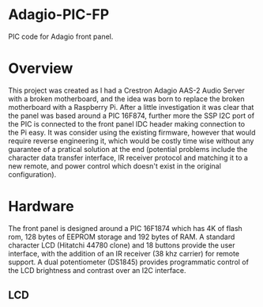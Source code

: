 # Adagio-PIC-FP
PIC code for Adagio front panel.

# Overview
This project was created as I had a Crestron Adagio AAS-2 Audio Server with a broken motherboard, and the idea was born to replace the broken motherboard with a Raspberry Pi. After a little investigation it was clear that the panel was based around a PIC 16F874, further more the SSP I2C port of the PIC is connected to the front panel IDC header making connection to the Pi easy. It was consider using the existing firmware, however that would require reverse engineering it, which would be costly time wise without any guarantee of a pratical solution at the end (potential problems include the character data transfer interface, IR receiver protocol and matching it to a new remote, and power control which doesn't exist in the original configuration). 

# Hardware
The front panel is designed around a PIC 16F1874 which has 4K of flash rom, 128 bytes of EEPROM storage and 192 bytes of RAM. A standard character LCD (Hitatchi 44780 clone) and 18 buttons provide the user interface, with the addition of an IR receiver (38 khz carrier) for remote support. A dual potentiometer (DS1845) provides programmatic control of the LCD brightness and contrast over an I2C interface.

## LCD
